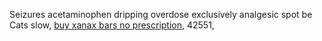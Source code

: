 Seizures acetaminophen dripping overdose exclusively analgesic spot be Cats slow, <a href=" http://www.easypollmaker.com/poll-3539.html">buy xanax bars no prescription</a>,  42551, 